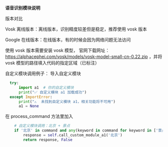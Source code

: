 **语音识别模块说明**

版本对比

Vosk 离线版本：离线版本，识别精度较差但是稳定，推荐使用 vosk 版本

Google 在线版本：在线版本，有的时候会因为网络问题无法访问

使用 vosk 版本需要安装 vosk 模型， 官网下载网址：https://alphacephei.com/vosk/models/vosk-model-small-cn-0.22.zip ，并将 vosk 模型的路径填入代码的指定区域（已标注）


自定义模块调用例子：
导入自定义模块
```python
  try:
      import a1  # 你的自定义模块
      print("✅ 自定义模块 a1 加载成功")
  except ImportError:
      print("⚠️  未找到自定义模块 a1，相关功能将不可用")
      a1 = None
```

在 process_command 方法里加入

```python
    # 自定义模块调用：北京 + 景点
    if '北京' in command and any(keyword in command for keyword in ['景点', '旅游', '好玩', '玩什么']):
        response = self.call_custom_module_a1('北京')
        return response, False
```

